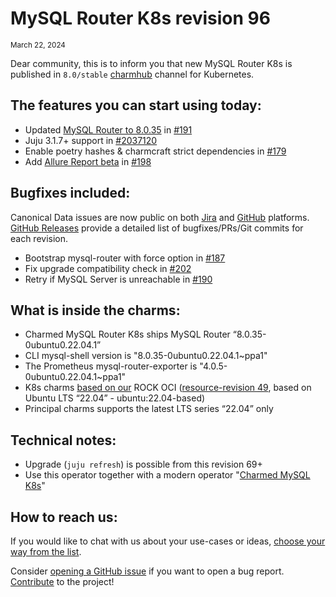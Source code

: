 # MySQL Router K8s revision 96
<sub>March 22, 2024</sub>

Dear community, this is to inform you that new MySQL Router K8s is published in `8.0/stable` [charmhub](https://charmhub.io/mysql-router-k8s?channel=8.0/stable) channel for Kubernetes.

## The features you can start using today:

* Updated [MySQL Router to 8.0.35](https://dev.mysql.com/doc/relnotes/mysql/8.0/en/news-8-0-35.html) in [#191](https://github.com/canonical/mysql-router-k8s-operator/pull/191)
* Juju 3.1.7+ support in [#2037120](https://bugs.launchpad.net/juju/+bug/2037120)
* Enable poetry hashes & charmcraft strict dependencies in [#179](https://github.com/canonical/mysql-router-k8s-operator/pull/179)
* Add [Allure Report beta](https://canonical.github.io/mysql-router-k8s-operator) in [#198](https://github.com/canonical/mysql-router-k8s-operator/pull/198)
 

## Bugfixes included:

Canonical Data issues are now public on both [Jira](https://warthogs.atlassian.net/jira/software/c/projects/DPE/issues/) and [GitHub](https://github.com/canonical/mysql-router-k8s-operator/issues) platforms.<br/>[GitHub Releases](https://github.com/canonical/mysql-router-k8s-operator/releases) provide a detailed list of bugfixes/PRs/Git commits for each revision.

* Bootstrap mysql-router with force option in [#187](https://github.com/canonical/mysql-router-k8s-operator/pull/187)
* Fix upgrade compatibility check in [#202](https://github.com/canonical/mysql-router-k8s-operator/pull/202)
* Retry if MySQL Server is unreachable in [#190](https://github.com/canonical/mysql-router-k8s-operator/pull/190)

## What is inside the charms:

* Charmed MySQL Router K8s ships MySQL Router “8.0.35-0ubuntu0.22.04.1”
* CLI mysql-shell version is "8.0.35-0ubuntu0.22.04.1~ppa1"
* The Prometheus mysql-router-exporter is "4.0.5-0ubuntu0.22.04.1~ppa1"
* K8s charms [based on our](https://github.com/orgs/canonical/packages?tab=packages&q=charmed) ROCK OCI ([resource-revision 49](https://github.com/canonical/mysql-router-k8s-operator/releases/tag/rev96), based on Ubuntu LTS “22.04” - ubuntu:22.04-based)
* Principal charms supports the latest LTS series “22.04” only

## Technical notes:

* Upgrade (`juju refresh`) is possible from this revision 69+
* Use this operator together with a modern operator "[Charmed MySQL K8s](https://charmhub.io/mysql-k8s)"

## How to reach us:

If you would like to chat with us about your use-cases or ideas,  [choose your way from the list](/t/12177).

Consider [opening a GitHub issue](https://github.com/canonical/mysql-router-k8s-operator/issues) if you want to open a bug report.<br/>[Contribute](https://github.com/canonical/mysql-router-k8s-operator/blob/main/CONTRIBUTING.md) to the project!